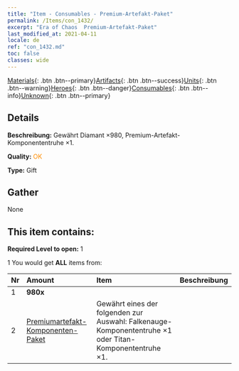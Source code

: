 ```yaml
---
title: "Item - Consumables - Premium-Artefakt-Paket"
permalink: /Items/con_1432/
excerpt: "Era of Chaos  Premium-Artefakt-Paket"
last_modified_at: 2021-04-11
locale: de
ref: "con_1432.md"
toc: false
classes: wide
---
```

 [Materials](/de/Items/){: .btn .btn--primary}[Artifacts](/de/Items/Artifacts/){: .btn .btn--success}[Units](/de/Items/Units/){: .btn .btn--warning}[Heroes](/de/Items/Heroes/){: .btn .btn--danger}[Consumables](/de/Items/Consumables/){: .btn .btn--info}[Unknown](/de/Items/Unknown/){: .btn .btn--primary}

## Details
 **Beschreibung:** Gewährt Diamant ×980, Premium-Artefakt-Komponententruhe ×1.

 **Quality:** <span style="color: #FF8C00">OK</span>

 **Type:** Gift

## Gather

  None

## This item contains:

 **Required Level to open:** 1

 1 You would get **ALL** items  from:

  | Nr | Amount |     Item    | Beschreibung |
  |:---|:-------|:------------|:-----------:|
  | 1 |  **980x** | <i class="fas fa-gem"/> |  | 
  | 2 | [Premiumartefakt- Komponenten-Paket](/de/Items/con_1433/) | Gewährt eines der folgenden zur Auswahl: Falkenauge-Komponententruhe ×1 oder Titan-Komponententruhe ×1. | 
